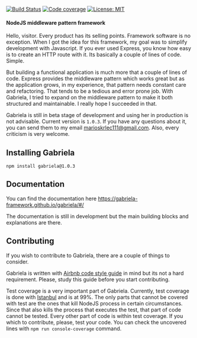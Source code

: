 [![Build Status](https://travis-ci.com/gabriela-framework/gabriela.svg?branch=master)](https://travis-ci.com/gabriela-framework/gabriela)
[![Code coverage](https://img.shields.io/badge/coverage-99%25-green)](https://github.com/gabriela-framework/gabriela)
[![License: MIT](https://img.shields.io/badge/License-MIT-yellow.svg)](https://github.com/gabriela-framework/gabriela/blob/master/LICENSE)

#### NodeJS middleware pattern framework

Hello, visitor. Every product has its selling points. Framework software is
no exception. When I got the idea for this framework, my goal was to simplify
development with Javascript. If you ever used Express, you know how easy is to create
an HTTP route with it. Its basically a couple of lines of code. Simple. 

But building a functional application is much more that a couple of lines of code.
Express provides the middleware pattern which works great but as the application
grows, in my experience, that pattern needs constant care and refactoring. That tends
to be a tedious and error prone job. With Gabriela, I tried to expand on the middleware
pattern to make it both structured and maintainable. I really hope I succeeded in that.

Gabriela is still in beta stage of development and using her in production
is not advisable. Current version is `1.0.3`. If you have any questions about it, you can send them to my
email marioskrlec111@gmail.com. Also, every criticism is very welcome. 

## Installing Gabriela

`npm install gabriela@1.0.3`

## Documentation

You can find the documentation here https://gabriela-framework.github.io/gabriela/#/

The documentation is still in development but the main building blocks and 
explanations are there.

## Contributing

If you wish to contribute to Gabriela, there are a couple of things to consider.

Gabriela is written with [Airbnb code style guide](https://github.com/airbnb/javascript) in mind
but its not a hard requirement. Please, study this guide before you start contributing.

Test coverage is a very important part of Gabriela. Currently, test coverage is done
with [Istanbul](https://github.com/gotwarlost/istanbul) and is at 99%. The only parts
that cannot be covered with test are the ones that kill NodeJS process in certain circumstances.
Since that also kills the process that executes the test, that part of code cannot be tested.
Every other part of code is within test coverage. If you which to contribute, please, test your
code. You can check the uncovered lines with `npm run console-coverage` command. 
